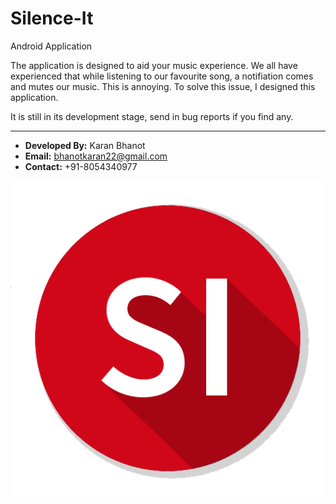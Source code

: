 # Silence-It
Android Application

The application is designed to aid your music experience. We all have experienced that while listening to our favourite song, a notifiation comes and mutes our music. This is annoying. To solve this issue, I designed this application.

It is still in its development stage, send in bug reports if you find any.

***
* **Developed By:** Karan Bhanot
* **Email:** bhanotkaran22@gmail.com
* **Contact:** +91-8054340977

![](https://github.com/kb22/Silence-It/blob/master/app/src/main/res/drawable/main_icon.png)
